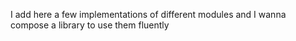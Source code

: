 I add here a few implementations of different modules and I wanna compose a library to use them fluently
